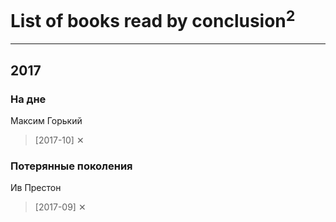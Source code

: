 # List of books read by conclusion<sup>2</sup>
---

## 2017

### На дне
Максим Горький
> [2017-10] ✕


### Потерянные поколения
Ив Престон
> [2017-09] ✕




